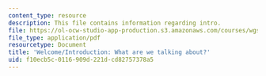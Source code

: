 ```yaml
---
content_type: resource
description: This file contains information regarding intro.
file: https://ol-ocw-studio-app-production.s3.amazonaws.com/courses/wgs-640-studies-in-womens-life-narratives-interrogating-marriage-case-studies-in-american-law-and-culture-fall-2007/f10ecb5c0116909d221dcd82757378a5_MITWGS_640F07_1_intro.pdf
file_type: application/pdf
resourcetype: Document
title: 'Welcome/Introduction: What are we talking about?'
uid: f10ecb5c-0116-909d-221d-cd82757378a5
---
```

